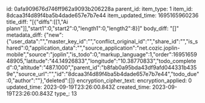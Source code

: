id: 0afa909676d746ff962a9093b206228a
parent_id: 
item_type: 1
item_id: 8dcaa3f4d89f4ba5b4dade657e7b7e44
item_updated_time: 1695165960236
title_diff: "[{\"diffs\":[[1,\"Ai plann\"]],\"start1\":0,\"start2\":0,\"length1\":0,\"length2\":8}]"
body_diff: "[]"
metadata_diff: {"new":{"user_data":"","master_key_id":"","conflict_original_id":"","share_id":"","is_shared":0,"application_data":"","source_application":"net.cozic.joplin-mobile","source":"joplin","is_todo":0,"markup_language":1,"order":1695165948905,"latitude":"44.14926833","longitude":"10.38770833","todo_completed":0,"altitude":"487.1000","parent_id":"b8fab0a95bda43df9afd044331b4359e","source_url":"","id":"8dcaa3f4d89f4ba5b4dade657e7b7e44","todo_due":0,"author":""},"deleted":[]}
encryption_cipher_text: 
encryption_applied: 0
updated_time: 2023-09-19T23:26:00.843Z
created_time: 2023-09-19T23:26:00.843Z
type_: 13